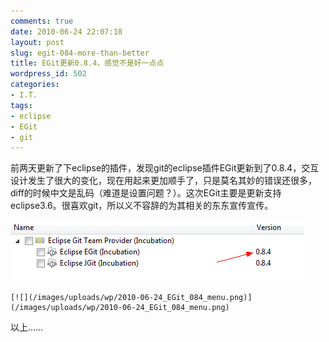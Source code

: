 ```yaml
---
comments: true
date: 2010-06-24 22:07:18
layout: post
slug: egit-084-more-than-better
title: EGit更新0.8.4，感觉不是好一点点
wordpress_id: 502
categories:
- I.T.
tags:
- eclipse
- EGit
- git
---
```


前两天更新了下eclipse的插件，发现git的eclipse插件EGit更新到了0.8.4，交互设计发生了很大的变化，现在用起来更加顺手了，只是莫名其妙的错误还很多，diff的时候中文是乱码（难道是设置问题？）。这次EGit主要是更新支持eclipse3.6。很喜欢git，所以义不容辞的为其相关的东东宣传宣传。




[![](/images/uploads/wp/2010-06-24_EGit_084.png)](/images/uploads/wp/2010-06-24_EGit_084.png)

	[![](/images/uploads/wp/2010-06-24_EGit_084_menu.png)](/images/uploads/wp/2010-06-24_EGit_084_menu.png)




以上……
